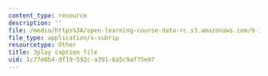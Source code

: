 ```yaml
---
content_type: resource
description: ''
file: /media/https%3A/open-learning-course-data-rc.s3.amazonaws.com/9-13-the-human-brain-spring-2019/1c77e0b4df19592ca3916a5c9af75e07_otriwYhNtm0.vtt
file_type: application/x-subrip
resourcetype: Other
title: 3play caption file
uid: 1c77e0b4-df19-592c-a391-6a5c9af75e07
---
```

